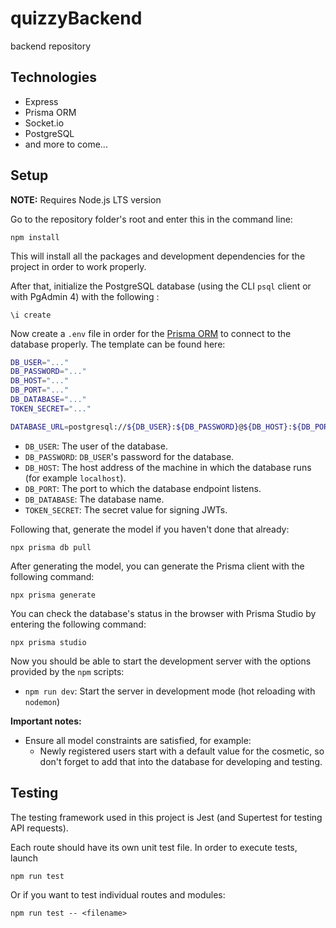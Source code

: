 # quizzyBackend
backend repository

## Technologies
- Express
- Prisma ORM
- Socket.io
- PostgreSQL
- and more to come...

## Setup

**NOTE:** Requires Node.js LTS version

Go to the repository folder's root and enter this in the command line:
```
npm install
```
This will install all the packages and development dependencies for the project
in order to work properly.

After that, initialize the PostgreSQL database (using the CLI `psql` client or with PgAdmin 4) with the following :

```
\i create
```

Now create a `.env` file in order for the [Prisma ORM](https://www.prisma.io/docs/getting-started/quickstart) to connect to the database properly. The template can be found here:

```bash
DB_USER="..."
DB_PASSWORD="..."
DB_HOST="..."
DB_PORT="..."
DB_DATABASE="..."
TOKEN_SECRET="..."

DATABASE_URL=postgresql://${DB_USER}:${DB_PASSWORD}@${DB_HOST}:${DB_PORT}/${DB_DATABASE}?"
```
- `DB_USER`: The user of the database.
- `DB_PASSWORD`: `DB_USER`'s password for the database.
- `DB_HOST`: The host address of the machine in which the database runs (for example `localhost`).
- `DB_PORT`: The port to which the database endpoint listens.
- `DB_DATABASE`: The database name.
- `TOKEN_SECRET`: The secret value for signing JWTs.

Following that, generate the model if you haven't done that already:
```
npx prisma db pull
```
After generating the model, you can generate the Prisma client with the following command:

```
npx prisma generate
```

You can check the database's status in the browser with Prisma Studio by entering the following command:

```
npx prisma studio
```

Now you should be able to start the development server with the options provided by the `npm` scripts:

- `npm run dev`: Start the server in development mode (hot reloading with `nodemon`)

**Important notes:**
- Ensure all model constraints are satisfied, for example:
    - Newly registered users start with a default value for the cosmetic, so don't forget to add that into the database for developing and testing.
## Testing

The testing framework used in this project is Jest (and Supertest for testing API requests).

Each route should have its own unit test file. In order to execute tests, launch

```
npm run test
```

Or if you want to test individual routes and modules:

```
npm run test -- <filename>
```